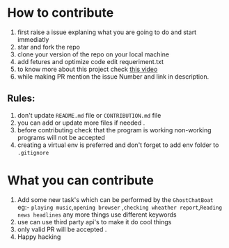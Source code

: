 # How to contribute

1. first raise a issue explaning what you are going to do and start immediatly
2. star and fork the repo 
3. clone your version of the repo on your local machine 
4. add fetures and optimize code edit requeriment.txt 
5. to know more about this project check [this video](https://youtu.be/Lp9Ftuq2sVI)
6. while making PR mention the issue Number and link in description.


## Rules:
1. don't update `README.md` file or `CONTRIBUTION.md` file 
2. you can add or update more files if needed .
3. before contributing check that the program is working non-working programs will not be accepted 
4. creating  a virtual env is preferred and don't forget to add env folder to `.gitignore`

# What you can contribute 
1. Add some new task's which can be performed by the `GhostChatBoat` eg:- `playing music`,`opening browser` ,`checking wheather report`,`Reading news headlines`  any more things use different keywords 
2. use can use third party api's to make it do cool things 
3. only valid PR will be accepted .
4. Happy hacking
